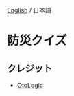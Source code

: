 [English](https://github.com/Yama-Haya/BosaiQuiz) / 日本語

# 防災クイズ

## クレジット
- [OtoLogic](https://otologic.jp)

